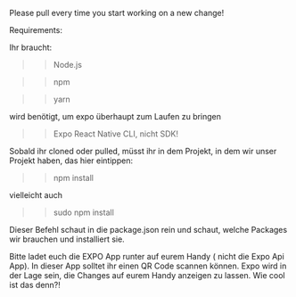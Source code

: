 Please pull every time you start working on a new change!



 Requirements: 

Ihr braucht: 


>>Node.js

>>npm

>>yarn

wird benötigt, um expo überhaupt zum Laufen zu bringen

>>Expo React Native CLI, nicht SDK!


Sobald ihr cloned oder pulled, müsst ihr in dem Projekt, in dem wir unser Projekt haben, das hier eintippen:

>>npm install 


vielleicht auch 

>>sudo npm install

Dieser Befehl schaut in die package.json rein und schaut, welche Packages wir brauchen und installiert sie. 



Bitte ladet euch die EXPO App runter auf eurem Handy ( nicht die Expo Api App). In dieser App solltet ihr einen QR Code scannen können. Expo wird in der Lage sein, die Changes auf eurem Handy anzeigen zu lassen.
Wie cool ist das denn?!